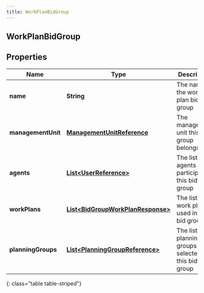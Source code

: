 ```yaml
---
title: WorkPlanBidGroup
---
```

## WorkPlanBidGroup


## Properties

| Name | Type | Description | Notes |
| ------------ | ------------- | ------------- | ------------- |
| **name** | <!----><!---->**String**<!----> | The name of the work plan bid group |  |
| **managementUnit** | <!----><!---->[**ManagementUnitReference**](ManagementUnitReference.html)<!----> | The management unit this bid group belongs to |  |
| **agents** | <!----><!---->[**List&lt;UserReference&gt;**](UserReference.html)<!----> | The list of agents who participate in this bid group |  |
| **workPlans** | <!----><!---->[**List&lt;BidGroupWorkPlanResponse&gt;**](BidGroupWorkPlanResponse.html)<!----> | The list of work plans used in this bid group |  |
| **planningGroups** | <!----><!---->[**List&lt;PlanningGroupReference&gt;**](PlanningGroupReference.html)<!----> | The list of planning groups selected in this bid group |  |
{: class="table table-striped"}



